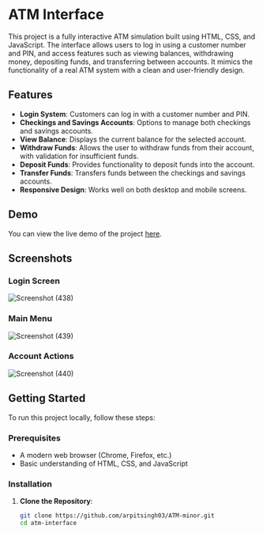 # ATM Interface

This project is a fully interactive ATM simulation built using HTML, CSS, and JavaScript. The interface allows users to log in using a customer number and PIN, and access features such as viewing balances, withdrawing money, depositing funds, and transferring between accounts. It mimics the functionality of a real ATM system with a clean and user-friendly design.

## Features

- **Login System**: Customers can log in with a customer number and PIN.
- **Checkings and Savings Accounts**: Options to manage both checkings and savings accounts.
- **View Balance**: Displays the current balance for the selected account.
- **Withdraw Funds**: Allows the user to withdraw funds from their account, with validation for insufficient funds.
- **Deposit Funds**: Provides functionality to deposit funds into the account.
- **Transfer Funds**: Transfers funds between the checkings and savings accounts.
- **Responsive Design**: Works well on both desktop and mobile screens.
  
## Demo

You can view the live demo of the project [here](https://atm-minor-grm6.vercel.app/).

## Screenshots


### Login Screen
![Screenshot (438)](https://github.com/user-attachments/assets/d9171a56-aa4e-4fe2-b7f9-007f3190be1b)

### Main Menu
![Screenshot (439)](https://github.com/user-attachments/assets/40005e61-d77b-4654-9736-0d1c513b81ac)

### Account Actions
![Screenshot (440)](https://github.com/user-attachments/assets/cb4d742a-554d-4b6c-8940-00f03eaa53b7)

## Getting Started

To run this project locally, follow these steps:

### Prerequisites

- A modern web browser (Chrome, Firefox, etc.)
- Basic understanding of HTML, CSS, and JavaScript

### Installation

1. **Clone the Repository**:
   ```bash
   git clone https://github.com/arpitsingh03/ATM-minor.git
   cd atm-interface
